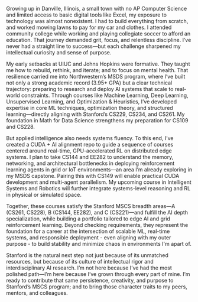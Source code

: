 Growing up in Danville, Illinois, a small town with no AP Computer Science and limited access to basic digital tools like Excel, my exposure to technology was almost nonexistent. I had to build everything from scratch, and worked mowing lawns to pay for my car and clothes. I attended community college while working and playing collegiate soccer to afford an education. That journey demanded grit, focus, and relentless discipline. I’ve never had a straight line to success—but each challenge sharpened my intellectual curiosity and sense of purpose.

My early setbacks at UIUC and Johns Hopkins were formative. They taught me how to rebuild, rethink, and iterate; and to focus on mental health. That resilience carried me into Northwestern’s MSDS program, where I’ve built not only a strong academic record (3.95+ GPA) but a clear technical trajectory: preparing to research and deploy AI systems that scale to real-world constraints. Through courses like Machine Learning, Deep Learning, Unsupervised Learning, and Optimization & Heuristics, I’ve developed expertise in core ML techniques, optimization theory, and structured learning—directly aligning with Stanford’s CS229, CS234, and CS261. My foundation in Math for Data Science strengthens my preparation for CS109 and CS228.

But applied intelligence also needs systems fluency. To this end, I’ve created a CUDA + AI alignment repo to guide a sequence of courses centered around real-time, GPU-accelerated RL on distributed edge systems. I plan to take CS144 and EE282 to understand the memory, networking, and architectural bottlenecks in deploying reinforcement learning agents in grid or IoT environments—an area I’m already exploring in my MSDS capstone. Pairing this with CS149 will enable practical CUDA development and multi-agent parallelism. My upcoming course in Intelligent Systems and Robotics will further integrate systems-level reasoning and RL in physical or simulated space.

Together, these courses satisfy the Stanford MSCS breadth areas—A (CS261, CS228), B (CS144, EE282), and C (CS221)—and fulfill the AI depth specialization, while building a portfolio tailored to edge AI and grid reinforcement learning. Beyond checking requirements, they represent the foundation for a career at the intersection of scalable ML, real-time systems, and responsible deployment - even aligning with my outer purpose - to build stability and minimize chaos in environments I'm apart of. 

Stanford is the natural next step not just because of its unmatched resources, but because of its culture of intellectual rigor and interdisciplinary AI research. I’m not here because I’ve had the most polished path—I’m here because I’ve grown through every part of mine. I’m ready to contribute that same persistence, creativity, and purpose to Stanford’s MSCS program; and to bring those character traits to my peers, mentors, and colleagues.
